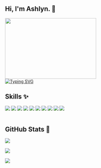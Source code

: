 <h2>Hi, I'm Ashlyn. 👋</h2>
<section>
  <div>
    <img src="https://user-images.githubusercontent.com/74038190/216656959-bdd9b5f2-9fc8-438e-bbf3-3674c39ec746.gif" width="300" height="200"/>
  </div>
  <div>
    <a href="https://git.io/typing-svg"><img src="https://readme-typing-svg.demolab.com?font=Fira+Code&duration=4000&pause=700&color=375171&width=600&lines=Software+Engineer+in+training+%F0%9F%91%A9%E2%80%8D%F0%9F%92%BB;Building+cool+things+with+code+%26+caffeine+%F0%9F%8D%B5;Currently%3A+80%25+C%23%2C+20%25+chaos+%F0%9F%8E%80" alt="Typing SVG" /></a>
  </div>
</section>

<section>
  <h2>Skills ✨</h2>
  <div>
    <!-- HTML --!> 
    <img src="https://img.shields.io/badge/HTML5-E34F26?style=for-the-badge&logo=html5&logoColor=white" /> 
    <!-- CSS --!> 
    <img src="https://img.shields.io/badge/CSS3-1572B6?style=for-the-badge&logo=css3&logoColor=white"/> 
    <!--JS--!> 
    <img src="https://img.shields.io/badge/JavaScript-323330?style=for-the-badge&logo=javascript&logoColor=F7DF1E" /> 
    <!-- C Sharp --!> 
    <img src="https://img.shields.io/badge/C%23-239120?style=for-the-badge&logo=csharp&logoColor=white" />
    <!-- Java --!>
    <img src="https://img.shields.io/badge/java-%23ED8B00.svg?style=for-the-badge&logo=openjdk&logoColor=white" />
    <!-- Angular --!>
    <img src="https://img.shields.io/badge/Angular-DD0031?style=for-the-badge&logo=angular&logoColor=white" />
    <!-- .NET --!>
    <img src="https://img.shields.io/badge/.NET-512BD4?style=for-the-badge&logo=dotnet&logoColor=white" />
    <!-- Visual Studio --!> 
    <img src="https://img.shields.io/badge/Visual_Studio-5C2D91?style=for-the-badge&logo=visual%20studio&logoColor=white" /> 
    <!-- PostGREsql --!> 
    <img src="https://img.shields.io/badge/PostgreSQL-316192?style=for-the-badge&logo=postgresql&logoColor=white" />
    <!-- Canva --!>
    <img src="https://img.shields.io/badge/Canva-%2300C4CC.svg?&style=for-the-badge&logo=Canva&logoColor=white" />
    <br><br>
  </div>
</section>
  
<section>
  <h2>GitHub Stats 🌱</h2>
    <div>
      <img src="https://github-readme-stats.vercel.app/api/top-langs/?username=ashlynmo&theme=vue&show_icons=true&hide_border=true&layout=compact"/> <br><br>
      <img src="https://github-readme-stats.vercel.app/api?username=ashlynmo&theme=vue&show_icons=true&hide_border=true&count_private=true"/> <br><br>
      <img src="https://github-readme-streak-stats.herokuapp.com/?user=ashlynmo&theme=vue&hide_border=true" />
    </div>
</section>
